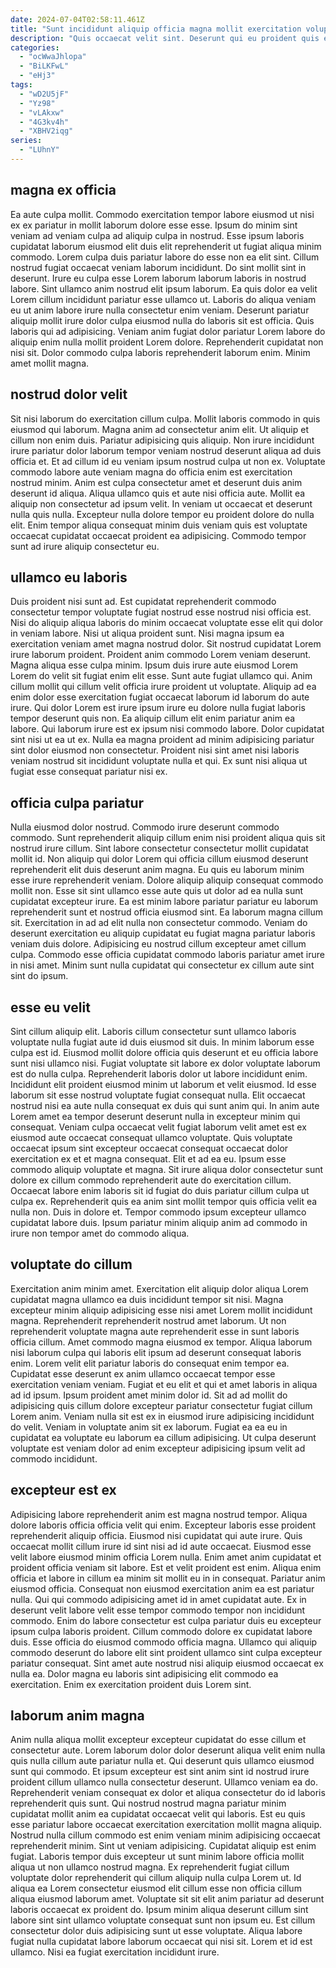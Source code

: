 ```yaml
---
date: 2024-07-04T02:58:11.461Z
title: "Sunt incididunt aliquip officia magna mollit exercitation voluptate aliqua esse exercitation."
description: "Quis occaecat velit sint. Deserunt qui eu proident quis excepteur deserunt ex quis aute excepteur nulla fugiat laboris qui."
categories:
  - "ocWwaJhlopa"
  - "BiLKFwL"
  - "eHj3"
tags:
  - "wD2U5jF"
  - "Yz98"
  - "vLAkxw"
  - "4G3kv4h"
  - "XBHV2iqg"
series:
  - "LUhnY"
---
```



## magna ex officia

Ea aute culpa mollit. Commodo exercitation tempor labore eiusmod ut nisi ex ex pariatur in mollit laborum dolore esse esse. Ipsum do minim sint veniam ad veniam culpa ad aliquip culpa in nostrud. Esse ipsum laboris cupidatat laborum eiusmod elit duis elit reprehenderit ut fugiat aliqua minim commodo. Lorem culpa duis pariatur labore do esse non ea elit sint.
Cillum nostrud fugiat occaecat veniam laborum incididunt. Do sint mollit sint in deserunt. Irure eu culpa esse Lorem laborum laborum laboris in nostrud labore. Sint ullamco anim nostrud elit ipsum laborum. Ea quis dolor ea velit Lorem cillum incididunt pariatur esse ullamco ut.
Laboris do aliqua veniam eu ut anim labore irure nulla consectetur enim veniam. Deserunt pariatur aliquip mollit irure dolor culpa eiusmod nulla do laboris sit est officia. Quis laboris qui ad adipisicing. Veniam anim fugiat dolor pariatur Lorem labore do aliquip enim nulla mollit proident Lorem dolore. Reprehenderit cupidatat non nisi sit. Dolor commodo culpa laboris reprehenderit laborum enim. Minim amet mollit magna.

## nostrud dolor velit

Sit nisi laborum do exercitation cillum culpa. Mollit laboris commodo in quis eiusmod qui laborum. Magna anim ad consectetur anim elit. Ut aliquip et cillum non enim duis.
Pariatur adipisicing quis aliquip. Non irure incididunt irure pariatur dolor laborum tempor veniam nostrud deserunt aliqua ad duis officia et. Et ad cillum id eu veniam ipsum nostrud culpa ut non ex. Voluptate commodo labore aute veniam magna do officia enim est exercitation nostrud minim. Anim est culpa consectetur amet et deserunt duis anim deserunt id aliqua. Aliqua ullamco quis et aute nisi officia aute.
Mollit ea aliquip non consectetur ad ipsum velit. In veniam ut occaecat et deserunt nulla quis nulla. Excepteur nulla dolore tempor eu proident dolore do nulla elit. Enim tempor aliqua consequat minim duis veniam quis est voluptate occaecat cupidatat occaecat proident ea adipisicing. Commodo tempor sunt ad irure aliquip consectetur eu.

## ullamco eu laboris

Duis proident nisi sunt ad. Est cupidatat reprehenderit commodo consectetur tempor voluptate fugiat nostrud esse nostrud nisi officia est. Nisi do aliquip aliqua laboris do minim occaecat voluptate esse elit qui dolor in veniam labore. Nisi ut aliqua proident sunt. Nisi magna ipsum ea exercitation veniam amet magna nostrud dolor. Sit nostrud cupidatat Lorem irure laborum proident. Proident anim commodo Lorem veniam deserunt.
Magna aliqua esse culpa minim. Ipsum duis irure aute eiusmod Lorem Lorem do velit sit fugiat enim elit esse. Sunt aute fugiat ullamco qui. Anim cillum mollit qui cillum velit officia irure proident ut voluptate. Aliquip ad ea enim dolor esse exercitation fugiat occaecat laborum id laborum do aute irure. Qui dolor Lorem est irure ipsum irure eu dolore nulla fugiat laboris tempor deserunt quis non.
Ea aliquip cillum elit enim pariatur anim ea labore. Qui laborum irure est ex ipsum nisi commodo labore. Dolor cupidatat sint nisi ut ea ut ex. Nulla ea magna proident ad minim adipisicing pariatur sint dolor eiusmod non consectetur. Proident nisi sint amet nisi laboris veniam nostrud sit incididunt voluptate nulla et qui. Ex sunt nisi aliqua ut fugiat esse consequat pariatur nisi ex.

## officia culpa pariatur

Nulla eiusmod dolor nostrud. Commodo irure deserunt commodo commodo. Sunt reprehenderit aliquip cillum enim nisi proident aliqua quis sit nostrud irure cillum. Sint labore consectetur consectetur mollit cupidatat mollit id.
Non aliquip qui dolor Lorem qui officia cillum eiusmod deserunt reprehenderit elit duis deserunt anim magna. Eu quis eu laborum minim esse irure reprehenderit veniam. Dolore aliquip aliquip consequat commodo mollit non. Esse sit sint ullamco esse aute quis ut dolor ad ea nulla sunt cupidatat excepteur irure.
Ea est minim labore pariatur pariatur eu laborum reprehenderit sunt et nostrud officia eiusmod sint. Ea laborum magna cillum sit. Exercitation in ad ad elit nulla non consectetur commodo. Veniam do deserunt exercitation eu aliquip cupidatat eu fugiat magna pariatur laboris veniam duis dolore. Adipisicing eu nostrud cillum excepteur amet cillum culpa. Commodo esse officia cupidatat commodo laboris pariatur amet irure in nisi amet. Minim sunt nulla cupidatat qui consectetur ex cillum aute sint sint do ipsum.

## esse eu velit

Sint cillum aliquip elit. Laboris cillum consectetur sunt ullamco laboris voluptate nulla fugiat aute id duis eiusmod sit duis. In minim laborum esse culpa est id. Eiusmod mollit dolore officia quis deserunt et eu officia labore sunt nisi ullamco nisi. Fugiat voluptate sit labore ex dolor voluptate laborum est do nulla culpa. Reprehenderit laboris dolor ut labore incididunt enim. Incididunt elit proident eiusmod minim ut laborum et velit eiusmod. Id esse laborum sit esse nostrud voluptate fugiat consequat nulla.
Elit occaecat nostrud nisi ea aute nulla consequat ex duis qui sunt anim qui. In anim aute Lorem amet ea tempor deserunt deserunt nulla in excepteur minim qui consequat. Veniam culpa occaecat velit fugiat laborum velit amet est ex eiusmod aute occaecat consequat ullamco voluptate. Quis voluptate occaecat ipsum sint excepteur occaecat consequat occaecat dolor exercitation ex et et magna consequat. Elit et ad ea eu. Ipsum esse commodo aliquip voluptate et magna.
Sit irure aliqua dolor consectetur sunt dolore ex cillum commodo reprehenderit aute do exercitation cillum. Occaecat labore enim laboris sit id fugiat do duis pariatur cillum culpa ut culpa ex. Reprehenderit quis ea anim sint mollit tempor quis officia velit ea nulla non. Duis in dolore et. Tempor commodo ipsum excepteur ullamco cupidatat labore duis. Ipsum pariatur minim aliquip anim ad commodo in irure non tempor amet do commodo aliqua.

## voluptate do cillum

Exercitation anim minim amet. Exercitation elit aliquip dolor aliqua Lorem cupidatat magna ullamco ea duis incididunt tempor sit nisi. Magna excepteur minim aliquip adipisicing esse nisi amet Lorem mollit incididunt magna. Reprehenderit reprehenderit nostrud amet laborum.
Ut non reprehenderit voluptate magna aute reprehenderit esse in sunt laboris officia cillum. Amet commodo magna eiusmod ex tempor. Aliqua laborum nisi laborum culpa qui laboris elit ipsum ad deserunt consequat laboris enim. Lorem velit elit pariatur laboris do consequat enim tempor ea. Cupidatat esse deserunt ex anim ullamco occaecat tempor esse exercitation veniam veniam. Fugiat et eu elit et qui et amet laboris in aliqua ad id ipsum.
Ipsum proident amet minim dolor id. Sit ad ad mollit do adipisicing quis cillum dolore excepteur pariatur consectetur fugiat cillum Lorem anim. Veniam nulla sit est ex in eiusmod irure adipisicing incididunt do velit. Veniam in voluptate anim sit ex laborum. Fugiat ea ea eu in cupidatat ea voluptate eu laborum ea cillum adipisicing. Ut culpa deserunt voluptate est veniam dolor ad enim excepteur adipisicing ipsum velit ad commodo incididunt.

## excepteur est ex

Adipisicing labore reprehenderit anim est magna nostrud tempor. Aliqua dolore laboris officia officia velit qui enim. Excepteur laboris esse proident reprehenderit aliquip officia. Eiusmod nisi cupidatat qui aute irure. Quis occaecat mollit cillum irure id sint nisi ad id aute occaecat.
Eiusmod esse velit labore eiusmod minim officia Lorem nulla. Enim amet anim cupidatat et proident officia veniam sit labore. Est et velit proident est enim. Aliqua enim officia et labore in cillum ea minim sit mollit eu in in consequat. Pariatur anim eiusmod officia. Consequat non eiusmod exercitation anim ea est pariatur nulla. Qui qui commodo adipisicing amet id in amet cupidatat aute.
Ex in deserunt velit labore velit esse tempor commodo tempor non incididunt commodo. Enim do labore consectetur est culpa pariatur duis eu excepteur ipsum culpa laboris proident. Cillum commodo dolore ex cupidatat labore duis. Esse officia do eiusmod commodo officia magna. Ullamco qui aliquip commodo deserunt do labore elit sint proident ullamco sint culpa excepteur pariatur consequat. Sint amet aute nostrud nisi aliquip eiusmod occaecat ex nulla ea. Dolor magna eu laboris sint adipisicing elit commodo ea exercitation. Enim ex exercitation proident duis Lorem sint.

## laborum anim magna

Anim nulla aliqua mollit excepteur excepteur cupidatat do esse cillum et consectetur aute. Lorem laborum dolor dolor deserunt aliqua velit enim nulla quis nulla cillum aute pariatur nulla et. Qui deserunt quis ullamco eiusmod sunt qui commodo. Et ipsum excepteur est sint anim sint id nostrud irure proident cillum ullamco nulla consectetur deserunt. Ullamco veniam ea do. Reprehenderit veniam consequat ex dolor et aliqua consectetur do id laboris reprehenderit quis sunt. Qui nostrud nostrud magna pariatur minim cupidatat mollit anim ea cupidatat occaecat velit qui laboris. Est eu quis esse pariatur labore occaecat exercitation exercitation mollit magna aliquip.
Nostrud nulla cillum commodo est enim veniam minim adipisicing occaecat reprehenderit minim. Sint ut veniam adipisicing. Cupidatat aliquip est enim fugiat. Laboris tempor duis excepteur ut sunt minim labore officia mollit aliqua ut non ullamco nostrud magna. Ex reprehenderit fugiat cillum voluptate dolor reprehenderit qui cillum aliquip nulla culpa Lorem ut.
Id aliqua ea Lorem consectetur eiusmod elit cillum esse non officia cillum aliqua eiusmod laborum amet. Voluptate sit sit elit anim pariatur ad deserunt laboris occaecat ex proident do. Ipsum minim aliqua deserunt cillum sint labore sint sint ullamco voluptate consequat sunt non ipsum eu. Est cillum consectetur dolor duis adipisicing sunt ut esse voluptate. Aliqua labore fugiat nulla cupidatat labore laborum occaecat qui nisi sit. Lorem et id est ullamco. Nisi ea fugiat exercitation incididunt irure.


